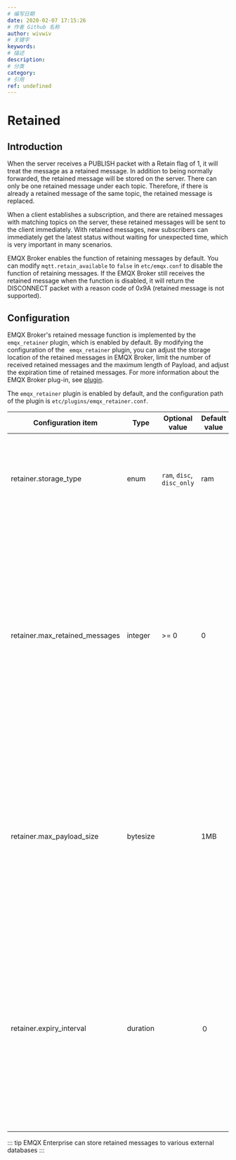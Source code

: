 ```yaml
---
# 编写日期
date: 2020-02-07 17:15:26
# 作者 Github 名称
author: wivwiv
# 关键字
keywords:
# 描述
description:
# 分类
category: 
# 引用
ref: undefined
---
```


# Retained

## Introduction

When the server receives a PUBLISH packet with a Retain flag of 1, it will treat the message as a retained message. In addition to being normally forwarded, the retained message will be stored on the server. There can only be one retained message under each topic. Therefore, if there is already a retained message of the same topic, the retained message is replaced.

When a client establishes a subscription, and there are retained messages with matching topics on the server, these retained messages will be sent to the client immediately. With retained messages, new subscribers can immediately get the latest status without waiting for unexpected time, which is very important in many scenarios.

EMQX Broker enables the function of retaining messages by default. You can modify `mqtt.retain_available` to `false` in  `etc/emqx.conf` to disable the function of retaining messages. If the EMQX Broker still receives the retained message when the function is disabled, it will return the DISCONNECT packet with a reason code of 0x9A (retained message is not supported).

## Configuration

EMQX Broker's retained message function is implemented by the `emqx_retainer` plugin, which is enabled by default. By modifying the configuration of the ` emqx_retainer` plugin, you can adjust the storage location of the retained messages in EMQX Broker, limit the number of received retained messages and the maximum length of Payload, and adjust the expiration time of retained messages. For more information about the EMQX Broker plug-in, see  [plugin](./plugins.md).

The `emqx_retainer` plugin is enabled by default, and the configuration path of the plugin is `etc/plugins/emqx_retainer.conf`.

| Configuration item       | Type  | Optional value      | Default value | Description                                               |
| ------------------------------ | -------- | ------------------------ | ------ | ------------------------------------------------------------ |
| retainer.storage_type          | enum     | `ram`, `disc`, `disc_only` | ram |ram: only stored in memory; <br /> disc: stored in memory and hard disk; <br /> disc_only: only stored in hard disk|
| retainer.max_retained_messages | integer  | \>= 0                    | 0      | The maximum number of retained messages, and 0 means no limit. After the number of retained messages exceeds the maximum limit, you can replace the existing retained messages, but cannot store retained messages for new topics. |
| retainer.max_payload_size      | bytesize |                          | 1MB    | Retain the maximum Payload value of the message. After the Payload value exceeds the maximum value, the EMQX broker will treat the retained reserved message as a normal message. |
| retainer.expiry_interval       | duration |                          | ０     | The expiration time of retaining message, and 0 means never expire. If the message expiration interval is set in the PUBLISH packet, the message expiration interval in the PUBLISH packet shall prevail. |

::: tip
EMQX Enterprise can store retained messages to various external databases
:::